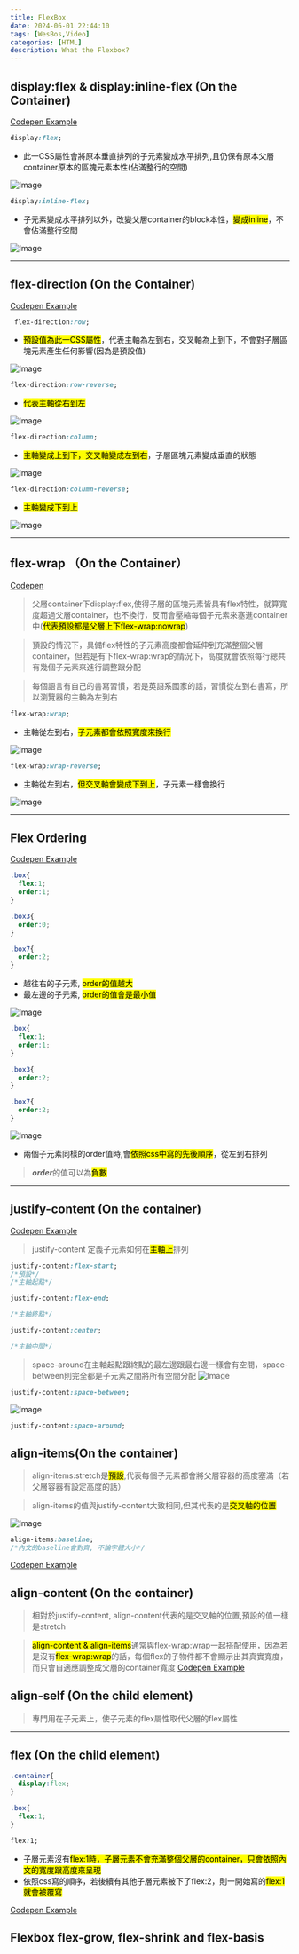 ```yaml
---
title: FlexBox
date: 2024-06-01 22:44:10
tags: [WesBos,Video]
categories: [HTML]
description: What the Flexbox?
---
```

## display:flex & display:inline-flex (On the Container)
[Codepen Example](https://codepen.io/gizelliang/pen/qBGmBGG)

```css
display:flex;
```
* 此一CSS屬性會將原本垂直排列的子元素變成水平排列,且仍保有原本父層container原本的區塊元素本性(佔滿整行的空間)

![Image](https://i.imgur.com/AJNtFYj.png)

```css
display:inline-flex;
```
* 子元素變成水平排列以外，改變父層container的block本性，<mark>變成inline</mark>，不會佔滿整行空間

![Image](https://i.imgur.com/7Kj7WoS.png)
********************************************************

## flex-direction (On the Container)
[Codepen Example](https://codepen.io/gizelliang/pen/gOJWbmW)
```css
 flex-direction:row;
```
* <mark>預設值為此一CSS屬性</mark>，代表主軸為左到右，交叉軸為上到下，不會對子層區塊元素產生任何影響(因為是預設值)

![Image](https://i.imgur.com/VJXd1B2.png)

```css
flex-direction:row-reverse;
```
* <mark>代表主軸從右到左</mark>

![Image](https://i.imgur.com/plSpxhC.png)

```css
flex-direction:column;
```
* <mark>主軸變成上到下，交叉軸變成左到右</mark>，子層區塊元素變成垂直的狀態

![Image](https://i.imgur.com/xTW6iqB.png)

```css
flex-direction:column-reverse;
```
* <mark>主軸變成下到上</mark>

![Image](https://i.imgur.com/Y4co5yg.png)

*****************************
## flex-wrap （On the Container）

[Codepen](https://codepen.io/gizelliang/pen/gOJWbKG)

>父層container下display:flex,使得子層的區塊元素皆具有flex特性，就算寬度超過父層container，也不換行，反而會壓縮每個子元素來塞進container中(<mark>代表預設都是父層上下flex-wrap:nowrap</mark>)

>預設的情況下，具備flex特性的子元素高度都會延伸到充滿整個父層container，但若是有下flex-wrap:wrap的情況下，高度就會依照每行總共有幾個子元素來進行調整跟分配

>每個語言有自己的書寫習慣，若是英語系國家的話，習慣從左到右書寫，所以瀏覽器的主軸為左到右

```css
flex-wrap:wrap;
```
* 主軸從左到右，<mark>子元素都會依照寬度來換行</mark>

![Image](https://i.imgur.com/Ez6Yz4i.png)

```css
flex-wrap:wrap-reverse;
```

* 主軸從左到右，<mark>但交叉軸會變成下到上</mark>，子元素一樣會換行

![Image](https://i.imgur.com/b9XekZd.png)
*********************
## Flex Ordering

[Codepen Example](https://codepen.io/gizelliang/pen/MWdmwQK)

```css
.box{
  flex:1;
  order:1;
}

.box3{
  order:0;
}

.box7{
  order:2;
}
```
* 越往右的子元素, <mark>order的值越大</mark>
* 最左邊的子元素, <mark>order的值會是最小值</mark>

![Image](https://i.imgur.com/B7IlzY5.png)


```css
.box{
  flex:1;
  order:1;
}

.box3{
  order:2;
}

.box7{
  order:2;
}
```
![Image](https://i.imgur.com/jEd0ebW.png)

* 兩個子元素同樣的order值時,會<mark>依照css中寫的先後順序</mark>，從左到右排列

>***order***的值可以為<mark>負數</mark>

****************************

## justify-content (On the container)

[Codepen Example](https://codepen.io/gizelliang/pen/VwObLOG)

>justify-content 定義子元素如何在<mark>主軸上</mark>排列

```css
justify-content:flex-start;
/*預設*/
/*主軸起點*/
```
```css
justify-content:flex-end;

/*主軸終點*/
```
```css
justify-content:center;

/*主軸中間*/
```

>space-around在主軸起點跟終點的最左邊跟最右邊一樣會有空間，space-between則完全都是子元素之間將所有空間分配
![Image](https://i.imgur.com/XbFMvjc.png)

```css
justify-content:space-between;
```

![Image](https://i.imgur.com/BCg1Spo.png)
```css
justify-content:space-around;
```

## align-items(On the container)

>align-items:stretch是<mark>預設</mark>,代表每個子元素都會將父層容器的高度塞滿（若父層容器有設定高度的話）

>align-items的值與justify-content大致相同,但其代表的是<mark>交叉軸的位置</mark>

![Image](https://i.imgur.com/BIw6A47.png)

```css
align-items:baseline;
/*內文的baseline會對齊, 不論字體大小*/
```
[Codepen Example](https://codepen.io/gizelliang/pen/KKLmvYb)

## align-content (On the container)

>相對於justify-content, align-content代表的是交叉軸的位置,預設的值一樣是stretch

><mark>align-content & align-items</mark>通常與flex-wrap:wrap一起搭配使用，因為若是沒有<mark>flex-wrap:wrap</mark>的話，每個flex的子物件都不會顯示出其真實寬度，而只會自適應調整成父層的container寬度
[Codepen Example](https://codepen.io/gizelliang/pen/wvbdqLX)

## align-self (On the child element)

>專門用在子元素上，使子元素的flex屬性取代父層的flex屬性
***********************************
## flex (On the child element)

```css
.container{
  display:flex;  
}

.box{
  flex:1;
}
```

```css
flex:1;
```
* 子層元素沒有<mark>flex:1</flex>時，子層元素不會充滿整個父層的container，只會依照內文的寬度跟高度來呈現
* 依照css寫的順序，若後續有其他子層元素被下了flex:2，則一開始寫的<mark>flex:1就會被覆寫</mark>

[Codepen Example](https://codepen.io/gizelliang/pen/OJYmzPb)

## Flexbox flex-grow, flex-shrink and flex-basis
